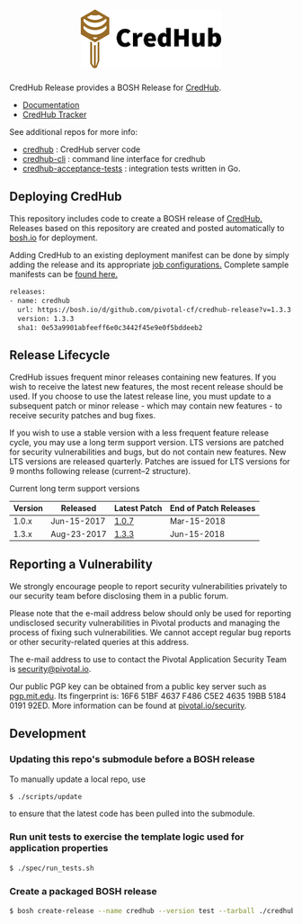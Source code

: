 # <div align="center"><img src="docs/images/logo.png" alt="CredHub"></div>

CredHub Release provides a BOSH Release for [CredHub](https://github.com/cloudfoundry-incubator/credhub).

* [Documentation](docs/)
* [CredHub Tracker](https://www.pivotaltracker.com/n/projects/1977341)

See additional repos for more info:

* [credhub](https://github.com/cloudfoundry-incubator/credhub) :     CredHub server code
* [credhub-cli](https://github.com/cloudfoundry-incubator/credhub-cli) :     command line interface for credhub
* [credhub-acceptance-tests](https://github.com/cloudfoundry-incubator/credhub-acceptance-tests) : integration tests written in Go.

## Deploying CredHub

This repository includes code to create a BOSH release of [CredHub.][1] Releases based on this repository are created and posted automatically to [bosh.io][2] for deployment.

Adding CredHub to an existing deployment manifest can be done by simply adding the release and its appropriate [job configurations.][3] Complete sample manifests can be [found here.](sample-manifests/)

```
releases:
- name: credhub
  url: https://bosh.io/d/github.com/pivotal-cf/credhub-release?v=1.3.3
  version: 1.3.3
  sha1: 0e53a9901abfeeff6e0c3442f45e9e0f5bddeeb2
```

[1]:https://github.com/cloudfoundry-incubator/credhub
[2]:https://bosh.io/releases/github.com/pivotal-cf/credhub-release?all=1
[3]:https://bosh.io/jobs/credhub?source=github.com/pivotal-cf/credhub-release

## Release Lifecycle

CredHub issues frequent minor releases containing new features. If you wish to receive the latest new features, the most recent release should be used. If you choose to use the latest release line, you must update to a subsequent patch or minor release - which may contain new features - to receive security patches and bug fixes.

If you wish to use a stable version with a less frequent feature release cycle, you may use a long term support version. LTS versions are patched for security vulnerabilities and bugs, but do not contain new features. New LTS versions are released quarterly. Patches are issued for LTS versions for 9 months following release (current–2 structure).

Current long term support versions

| Version | Released    | Latest Patch | End of Patch Releases |
|---------|-------------|--------------| -----------------------|
| 1.0.x   | Jun-15-2017 | [1.0.7][4]   | Mar-15-2018            |
| 1.3.x   | Aug-23-2017 | [1.3.3][5]   | Jun-15-2018            |

[4]:https://github.com/pivotal-cf/credhub-release/releases/tag/1.0.7
[5]:https://github.com/pivotal-cf/credhub-release/releases/tag/1.3.3

## Reporting a Vulnerability

We strongly encourage people to report security vulnerabilities privately to our security team before disclosing them in a public forum.

Please note that the e-mail address below should only be used for reporting undisclosed security vulnerabilities in Pivotal products and managing the process of fixing such vulnerabilities. We cannot accept regular bug reports or other security-related queries at this address.

The e-mail address to use to contact the Pivotal Application Security Team is security@pivotal.io.

Our public PGP key can be obtained from a public key server such as [pgp.mit.edu](https://pgp.mit.edu). Its fingerprint is: 16F6 51BF 4637 F486 C5E2 4635 19BB 5184 0191 92ED. More information can be found at [pivotal.io/security](https://pivotal.io/security/).

## Development

### Updating this repo's submodule before a BOSH release

To manually update a local repo, use

```sh
$ ./scripts/update
```

 to ensure that the latest code has been pulled into the submodule.

### Run unit tests to exercise the template logic used for application properties

```sh
$ ./spec/run_tests.sh
```

### Create a packaged BOSH release

```sh
$ bosh create-release --name credhub --version test --tarball ./credhub-test.tgz
```

